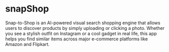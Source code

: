 # snapShop
<p>Snap-to-Shop is an AI-powered visual search shopping engine that allows users to discover products by simply uploading or clicking a photo. Whether you see a stylish outfit on Instagram or a cool gadget in real life, this app helps you find similar items across major e-commerce platforms like Amazon and Flipkart.</p>
